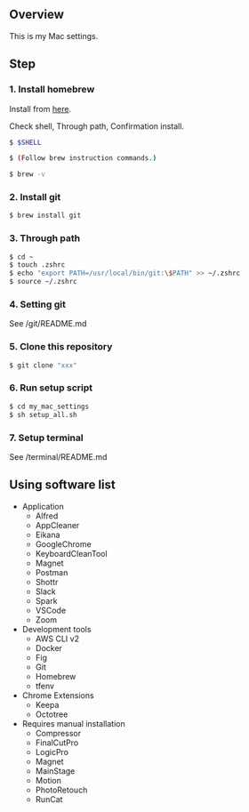 ## Overview

This is my Mac settings.

## Step

### 1. Install homebrew

Install from [here](https://brew.sh/).

Check shell, Through path, Confirmation install.

```sh
$ $SHELL

$ (Follow brew instruction commands.)

$ brew -v
```

### 2. Install git

```sh
$ brew install git
```

### 3. Through path

```sh
$ cd ~
$ touch .zshrc
$ echo "export PATH=/usr/local/bin/git:\$PATH" >> ~/.zshrc
$ source ~/.zshrc
```

### 4. Setting git

See /git/README.md

### 5. Clone this repository

```sh
$ git clone "xxx"
```

### 6. Run setup script

```sh
$ cd my_mac_settings
$ sh setup_all.sh
```

### 7. Setup terminal

See /terminal/README.md

## Using software list

- Application
  - Alfred
  - AppCleaner
  - Eikana
  - GoogleChrome
  - KeyboardCleanTool
  - Magnet
  - Postman
  - Shottr
  - Slack
  - Spark
  - VSCode
  - Zoom
- Development tools
  - AWS CLI v2
  - Docker
  - Fig
  - Git
  - Homebrew
  - tfenv
- Chrome Extensions
  - Keepa
  - Octotree
- Requires manual installation
  - Compressor
  - FinalCutPro
  - LogicPro
  - Magnet
  - MainStage
  - Motion
  - PhotoRetouch
  - RunCat

